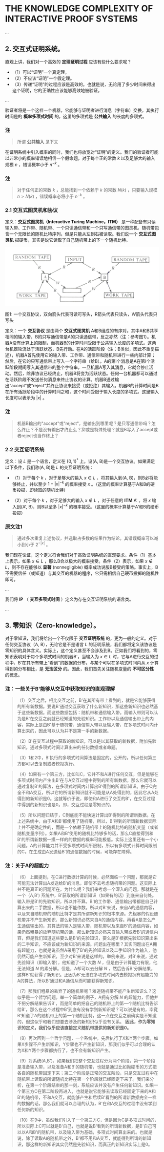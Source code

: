 # THE KNOWLEDGE COMPLEXITY OF INTERACTIVE PROOF SYSTEMS

$...$

## 2. 交互式证明系统。

直观上讲，我们对一个高效的 **定理证明过程** 应该有些什么要求呢？

* （1）可以“证明”一个真定理。
* （2）不应该“证明”一个假定理。
* （3）传递“证明”的过程应该是高效的。也就是说，无论用了多少时间来得出这个证明，它的正确性应该能够高效地被验证。

$...$

验证者将是一个这样一个机器，它能够与证明者进行消息（字符串）交换，其执行时间是的 **概率多项式时间** 的，这里的多项式是 **公共输入** 的长度的多项式。

### 注
>所谓 **公共输入** 见下文

在证明系统中引入概率的同时，我们也将放宽对“证明”的定义。我们的验证者可能以非常小的概率错误地相信一个假命题。对于每个正的常数 $k$ 以及足够大的输入规模 $n$ ，错误概率小于 $n^{-k}$ 。

### 注
>对于任何正的常数 $k$ ，总能找到一个依赖于 $k$ 的常数 $N(k)$ ，只要输入规模 $n > N(k)$ ，错误概率必将小于 $n^{-k}$ 。

### 2.1 交互式图灵机和协议

定义：**交互式图灵机（Interactive Turing Machine，ITM）** 是一种配备有只读输入带、工作带、随机带、一个只读通信带和一个只写通信带的图灵机。随机带包含一个无限长的随机比特序列，但是只能从左到右被读取。我们说一个 **交互式图灵机** 掷硬币，其实是说它读取了自己随机带上的下一个随机比特。

![F-1](./images/kc-of-ips-f-1.jpg "F-1")

图1: 一个交互协议，双向箭头代表可读可写头，R箭头代表只读头，W箭头代表只写头

定义：一个 **交互协议** 是由两个 **交互式图灵机** A和B组成的有序对，其中A和B共享相同的输入带，B的只写通信带是A的只读通信带，反之亦然（注：参考图1）。机器A没有计算上的限制，而机器B的计算时间受限于公共输入长度的多项式。这两台机器轮流处于活跃状态，B先行动。在A的活跃阶段（注：B类似，因此不重复描述），机器A首先使用它的输入带、工作带、通信带和随机带进行一些内部计算；然后，在它的只写通信带上写入一个字符串（给B）。A的第i个消息是A在第i个活跃阶段期间写入其通信带的整个字符串。一旦机器A写入其消息，它就会停止活动。然后，除非协议已经终止，机器B将变为活跃状态。任何一台机器都可以通过在活跃阶段不发送任何消息来终止协议的计算。机器B通过输出“accept“或“reject”并终止协议来接受（或拒绝）其输入。机器B的计算时间是B在所有活跃阶段中的计算时间之和，这个时间受限于输入长度的多项式。这里输入长度可以表示为 $|x|$ 。

### 注
>机器B输出的"accept"或"reject"，是输出到哪里呢？是只写通信带吗？怎么终止？不是没有输出才终止么？抑或是特殊处理？就是B写入了accept或者reject也当作终止？

### 2.2 交互证明系统

定义：设 $L$ 是一个语言，定义在 $`{\{0,1\}}^*`$ 上。设(A, B)是一个交互协议。如果满足以下条件，我们称(A, B)是 $L$ 的交互证明系统：

* （1）对于每个 $k$ ，对于足够大的输入 $x \in L$ ，将其输入到(A, B)，则B必将能够终止，并以至少 $1 - {|x|}^{-k}$ 的概率接受 $x$ 。（这里的概率计算基于A和B的硬币投掷，即读取的随机比特）

* （2）对于每个 $k$ ，对于足够大的输入 $x \notin L$ ，对于任意的 **ITM** A' ，将 $x$ 输入到(A', B)，则B以至多 ${|x|}^{-k}$ 的概率接受。（这里的概率计算基于A'和B的硬币投掷）

### 原文注1
> 通过多次重复上述协议，并选取占多数的结果作为结论，其错误概率可以减小到小于 $2^{-|x|}$ 。

我们现在论证，这个定义符合我们对于高效证明系统的直观要求。条件（1）基本上表示，如果 $x \in L$ ，那么B会以极大的概率接受。条件（2）表示，如果 $x \notin L$，则不存在能够以 **显著** (nonnegligible) 概率成功说服B接受的策略。事实上，B不需要信任（或知道）与其交互的机器的程序，它只需相信自己硬币投掷的随机性即可。

$...$

我们将 **IP** （ **交互多项式时间** ）定义为存在交互证明系统的语言类。

$...$

## 3. 零知识（Zero-knowledge）。

对于零知识，我们将给出一个不仅限于 **交互证明系统** 的，更为一般的定义。对于任何交互协议（A, B），无论它是不是语言 $L$ 的证明系统，我们都将定义该协议是零知识的具体含义。实际上，这个定义甚至不会涉及到B。正如我们将看到的，零知识表明对于每个多项式时间的机器B'，当输入为 $x \in L$ 时，它与A进行交互的过程中，B'在其所有带上“看到”的数据的分布，与某个可以在多项式时间内从 $x$ 计算得到的分布相比，是 **无法区分** 的。因此，我们首先关注随机变量的 **不可区分性** 的概念。

### 注：一些关于B'能够从交互中获取知识的直观理解
>（1）交互之后，相比交互之前，B'在其所有带上看到的，就是它能够获得的所有新数据。要说B'通过交互获取了什么新知识，那这些新知识也必然基于这些新数据。而这些数据包括：随机带和通信输入带。而输入带则可以认为是B'在交互之前就已经知道的先验知识。工作带以及通信输出带上的内容，实际上是由B'基于随机带、通信输入带以及输入带，在多项式时间内计算出来的，因此可以认为并不是第一手的新数据。

>（2）B'在交互过程中获取的新知识，可以是以其获取的新数据，附加先验知识，通过多项式时间计算出来的任何数据或者命题。
    
>（3）1和2中，B'执行的多项式时间算法是固定的，公开的，所以任何第三方都可以去复制或者模拟执行。 

>（4）如果有一个第三方，比如叫C，它并不和A进行任何交互，但是能够在多项式时间内产生出B'在与A交互过程中得到的所有新数据。那么它就可以通过复制B'的算法，在多项式时间内计算出B'得到的所谓新知识。由于C完全不和A交互，所以它的所谓新知识就不可能是从A处得到的，因此它从A处得到的新知识是0。这就等价于说，即使和A进行了交互的B'，在交互过程中得到的新知识也是0。即，交互过程是零知识的。

>（5）所以问题归结于，C到底能不能快速计算出B'得到的所谓新数据。在上述系统中，由于A和B'都使用了随机带，所以，B'得到的所谓新数据实际上并不是确定性的，而是一个依赖于随机带上的随机比特的随机变量（或者随机变量序列）。如果A和B'使用的随机比特够多的话，那么C直接得到和B'的所谓新数据一摸一样的的数据的概率可能极低。实际上这里还有一个小问题，A的计算能力并不受多项式时间所限制，所以有多项式计算时间限制的C，在生成由A发送给B'的通信数据的时候，可能存在障碍。

### 注：关于A的超能力
>（6） 上面提到，在C进行数据计算的时候，必然面临一个问题，那就是它可能无法计算出A发送给B'的消息，即使不去考虑随机带的问题。这实际上并不是真正的问题所在。为什么呢？我们来考虑一个深入的问题，那就是在一个（A,B') 系统中，B'获取的所谓新知识（如果有的话）到底来自何处。输入带是B'的先验知识，所以并不算。B'的工作带、通信输出带都是自己计算出来的二手数据，所以也不能作数。所以对B'来说，来自A的通信内容，以及来自随机带的随机比特才是其所谓新知识的根本来源。先粗暴的假设随机带并不产生新知识，那么新知识必然来自A的通信内容。再看A是怎么产生通信输出的，其算法的输入是输入带，随机带以及来自B'的通信内容，如果仍然粗暴的放弃随机带的话，那么新知识必然来自输入带或者B'的通信内容，但是我们知道这些要么是B'的先验知识，要么是B'根据先验知识算出来的二手知识，不应该成为新知识的来源。问题出在哪里？其实问题出在A拥有超能力，也就是说虽然A采用了B'的先验知识以及二手知识作为输入，他仍然可能产生新知识，至少对B'来说是这样的。举例来说，对B'来说，通过先验知识（即输入带），他知道了一个大数 $N$ ，但是由于计算能力有限，他无法知道 $N$ 的素分解。但是，A却可以去分解 $N$ ，然后告诉B'分解结果，这样B'就获得了新知识。正因为B'无法在多项式时间内去模拟拥有超能力的A的算法，所以B'通过和A通信从而可能获得新知识。

>（7）那我们粗暴的丢弃了的随机带呢？难道随机带不能产生新知识么？这似乎是一个哲学问题。举一个简单的例子，A拥有分解 $N$ 的超能力，但他并不把分解结果告诉B'，而是简单的把自己的随机带上的第一个随机比特告诉给B'，那么在这个过程中B'到底有没有学到新知识呢？可以说是有的，毕竟B'知道了A的随机带上的第一个随机比特，这一点在交互之前确实是不知道的，但这似乎和我们想要去涉及的新知识似乎没有关系。 **因此，作为零知识的定义，我们似乎应该直接定义随机带提供的新知识是0。**

>（8）再次回到一个哲学问题，一个系统中，先后执行了X和Y两个步骤。如果X步骤不产生新知识，Y步骤也不产生新知识，那我们似乎可以合理的认为X和Y两个步骤都执行了，也不会有新知识产生。

>（9）对系统(A,B')，如果我们把整个交互过程分为两个阶段，第一个阶段是准备输入带，以及准备A和B'的随机带，也就是通过比如抛硬币的方式把各自的随机带固定下来；第二个阶段是正常的交互阶段，只是交互过程中在随机带上读取的所谓随机比特在第一个阶段就已经固定下来了。我们来分析，在第一个阶段结束的那一刻，系统应该并没有产生任何新知识。如果一个第三方C在第二阶段再进入，也就是说它能够去读取已经固定下来的A和B'的随机带，不和A交互，就能够产生和后续B'看到的所谓新数据完全一样的数据的话，那么我们就可以合理的认为，B'在和A交互的过程中没有学到任何新的知识。

>（10）在9中，虽然我们引入了一个第三方C，但是因为C是多项式时间的，所以实际上C可以就是B'自己，也就是说B'看到的所谓新数据，是B'自己可以以A和B'的随机带，以及输入带为基础，多项式时间算出来的。也就是说，除了读取A的随机带之外，B'都不用和A交互，就能得到所谓的新知识，那这样的新知识其实仍然是先验知识，而真正的新知识实际上是0。





    
